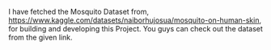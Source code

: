 I have fetched the Mosquito Dataset from, https://www.kaggle.com/datasets/naiborhujosua/mosquito-on-human-skin, for building and developing this Project. You guys can check out the dataset from the given link.